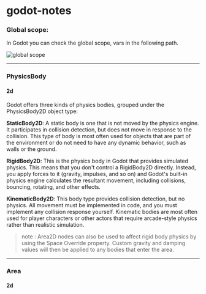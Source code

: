 # godot-notes

### Global scope:
In Godot you can check the global scope, vars in the following path. 

![global scope](https://i.ibb.co/ZGYXppj/image.png)

----

### PhysicsBody

#### 2d
Godot offers three kinds of physics bodies, grouped under the PhysicsBody2D object type:

**StaticBody2D**: A static body is one that is not moved by the physics engine. It participates in collision detection, but does not move in response to the collision. This type of body is most often used for objects that are part of the environment or do not need to have any dynamic behavior, such as walls or the ground.

**RigidBody2D**: This is the physics body in Godot that provides simulated physics. This means that you don't control a RigidBody2D directly. Instead, you apply forces to it (gravity, impulses, and so on) and Godot's built-in physics engine calculates the resultant movement, including collisions, bouncing, rotating, and other effects.

**KinematicBody2D**: This body type provides collision detection, but no physics. All movement must be implemented in code, and you must implement any collision response yourself. Kinematic bodies are most often used for player characters or other actors that require arcade-style physics rather than realistic simulation.


> note : Area2D nodes can also be used to affect rigid body physics by using the Space Override property. Custom gravity and damping values will then be applied to any bodies that enter the area.

---

### Area

#### 2d
